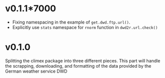 # v0.1.1*7000
- Fixing namespacing in the example of `get.dwd.ftp.url()`.
- Explicitly use `stats` namespace for `rnorm` function in `dwd2r.url.check()`
# v0.1.0
Splitting the climex package into three different pieces. This part
will handle the scrapping, downloading, and formatting of the data
provided by the German weather service DWD
